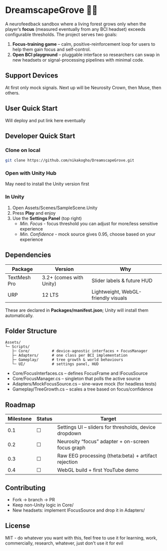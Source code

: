 # DreamscapeGrove 🌲🧠

A neurofeedback sandbox where a living forest grows only when the player’s
**focus** (measured eventually from any BCI headset) exceeds configurable thresholds.
The project serves two goals:

1. **Focus-training game** – calm, positive-reinforcement loop for users to help them gain focus and self-control.
2. **Open BCI playground** – pluggable interface so researchers can swap
   in new headsets or signal-processing pipelines with minimal code.

## Support Devices

At first only mock signals. Next up will be Neurosity Crown, then Muse, then others.

## User Quick Start

Will deploy and put link here eventually

## Developer Quick Start

### Clone on local

```bash
git clone https://github.com/nikakogho/DreamscapeGrove.git
```

### Open with Unity Hub

May need to install the Unity version first

### In Unity

1. Open Assets/Scenes/SampleScene.Unity
2. Press **Play** and enjoy
3. Use the **Settings Panel** (top right)
   - *Min. Focus* - focus threshold you can adjust for more/less sensitive experience
   - *Min. Confidence* - mock source gives 0.95, choose based on your experience

## Dependencies

| Package | Version | Why |
|---------|---------|-----|
| TextMesh Pro | 3.2+ (comes with Unity) | Slider labels & future HUD |
| URP  | 12 LTS    | Lightweight, WebGL-friendly visuals |

These are declared in **Packages/manifest.json**; Unity will install them automatically.

## Folder Structure

```
Assets/
└─ Scripts/
   ├─ Core/          # device-agnostic interfaces + FocusManager
   ├─ Adapters/      # one class per BCI implementation
   ├─ Gameplay/      # tree growth & world behaviours
   └─ UI/            # settings panel, HUD
```

- Core/FocusInterfaces.cs – defines FocusFrame and IFocusSource
- Core/FocusManager.cs – singleton that polls the active source
- Adapters/MockFocusSource.cs – sine-wave mock (for headless tests)
- Gameplay/TreeGrowth.cs – scales a tree based on focus/confidence

## Roadmap

| Milestone | Status       | Target |
| --------  | ----         | ------- |
| 0.1       | ☐           | Settings UI – sliders for thresholds, device dropdown |
| 0.2       | ☐           | Neurosity “focus” adapter + on-screen focus graph |
| 0.3       | ☐           | Raw EEG processing (theta:beta) + artifact rejection |
| 0.4       | ☐           | WebGL build + first YouTube demo |

## Contributing

- Fork -> branch -> PR
- Keep non-Unity logic in Core/
- New headsets: implement IFocusSource and drop it in Adapters/

## License

MIT - do whatever you want with this, feel free to use it for learning, work, commercially, research, whatever, just don't use it for evil